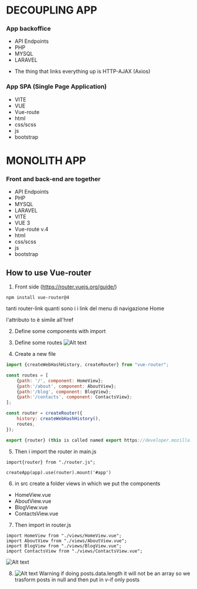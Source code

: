 # DECOUPLING APP

### App backoffice
* API Endpoints
* PHP 
* MYSQL
* LARAVEL

- The thing that links everything up is HTTP-AJAX (Axios)

### App SPA (Single Page Application)
* VITE
* VUE
* Vue-route
* html
* css/scss
* js
* bootstrap 

# MONOLITH APP

### Front and back-end are together 
* API Endpoints
* PHP 
* MYSQL
* LARAVEL
* VITE
* VUE 3
* Vue-route v.4 
* html
* css/scss
* js
* bootstrap 


## How to use Vue-router

1. Front side (https://router.vuejs.org/guide/)
```
npm install vue-router@4

```

tanti router-link quanti sono i i link del menu di navigazione
<router-link to="/">Home</router-link>

l'attributo to è simile all'href 

2. Define some components with import

3. Define some routes
![Alt text](image.png)

4. Create a new file
```router.js
import {createWebHashHistory, createRouter} from "vue-router";

const routes = [
    {path: '/', component: HomeView};
    {path:'/about', component: AboutView};
    {path:'/blog', component: BlogView};
    {path:'/contacts', component: ContactsView};
];

const router = createRouter({
    history: createWebHashHistory(),
    routes,
});

export {router} (this is called named export https://developer.mozilla.org/en-US/docs/web/javascript/reference/statements/export)

```
5. Then i import the router in main.js

```
import{router} from "./router.js";

createApp(app).use(router).mount('#app')

```
6. in src create a folder views in which we put the components

* HomeView.vue
* AboutView.vue
* BlogView.vue
* ContactsView.vue

7. Then import in router.js
```
import HomeView from "./views/HomeView.vue";
import AboutView from "./views/AboutView.vue";
import BlogView from "./views/BlogView.vue";
import ContactsView from "./views/ContactsView.vue";
```
![Alt text](image-1.png)

8. ![Alt text](image-2.png)
Warning if doing posts.data.length it will not be an array so we trasform posts in null and then put in v-if only posts
